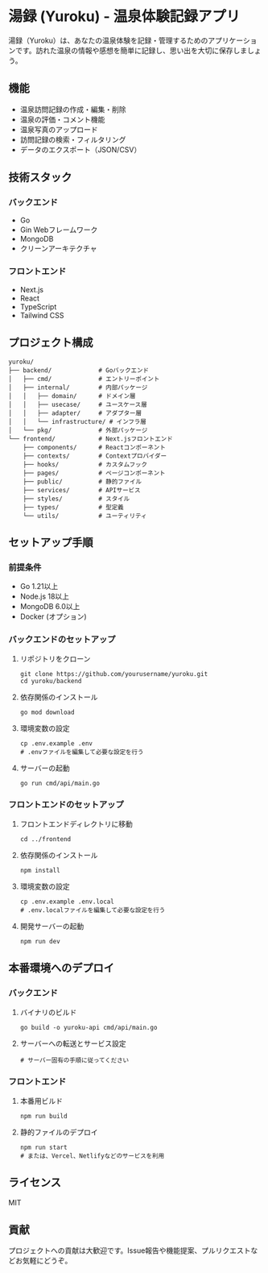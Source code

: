 # 湯録 (Yuroku) - 温泉体験記録アプリ

湯録（Yuroku）は、あなたの温泉体験を記録・管理するためのアプリケーションです。訪れた温泉の情報や感想を簡単に記録し、思い出を大切に保存しましょう。

## 機能

- 温泉訪問記録の作成・編集・削除
- 温泉の評価・コメント機能
- 温泉写真のアップロード
- 訪問記録の検索・フィルタリング
- データのエクスポート（JSON/CSV）

## 技術スタック

### バックエンド

- Go
- Gin Webフレームワーク
- MongoDB
- クリーンアーキテクチャ

### フロントエンド

- Next.js
- React
- TypeScript
- Tailwind CSS

## プロジェクト構成

```
yuroku/
├── backend/             # Goバックエンド
│   ├── cmd/             # エントリーポイント
│   ├── internal/        # 内部パッケージ
│   │   ├── domain/      # ドメイン層
│   │   ├── usecase/     # ユースケース層
│   │   ├── adapter/     # アダプター層
│   │   └── infrastructure/ # インフラ層
│   └── pkg/             # 外部パッケージ
└── frontend/            # Next.jsフロントエンド
    ├── components/      # Reactコンポーネント
    ├── contexts/        # Contextプロバイダー
    ├── hooks/           # カスタムフック
    ├── pages/           # ページコンポーネント
    ├── public/          # 静的ファイル
    ├── services/        # APIサービス
    ├── styles/          # スタイル
    ├── types/           # 型定義
    └── utils/           # ユーティリティ
```

## セットアップ手順

### 前提条件

- Go 1.21以上
- Node.js 18以上
- MongoDB 6.0以上
- Docker (オプション)

### バックエンドのセットアップ

1. リポジトリをクローン
   ```
   git clone https://github.com/yourusername/yuroku.git
   cd yuroku/backend
   ```

2. 依存関係のインストール
   ```
   go mod download
   ```

3. 環境変数の設定
   ```
   cp .env.example .env
   # .envファイルを編集して必要な設定を行う
   ```

4. サーバーの起動
   ```
   go run cmd/api/main.go
   ```

### フロントエンドのセットアップ

1. フロントエンドディレクトリに移動
   ```
   cd ../frontend
   ```

2. 依存関係のインストール
   ```
   npm install
   ```

3. 環境変数の設定
   ```
   cp .env.example .env.local
   # .env.localファイルを編集して必要な設定を行う
   ```

4. 開発サーバーの起動
   ```
   npm run dev
   ```

## 本番環境へのデプロイ

### バックエンド

1. バイナリのビルド
   ```
   go build -o yuroku-api cmd/api/main.go
   ```

2. サーバーへの転送とサービス設定
   ```
   # サーバー固有の手順に従ってください
   ```

### フロントエンド

1. 本番用ビルド
   ```
   npm run build
   ```

2. 静的ファイルのデプロイ
   ```
   npm run start
   # または、Vercel、Netlifyなどのサービスを利用
   ```

## ライセンス

MIT

## 貢献

プロジェクトへの貢献は大歓迎です。Issue報告や機能提案、プルリクエストなどお気軽にどうぞ。
